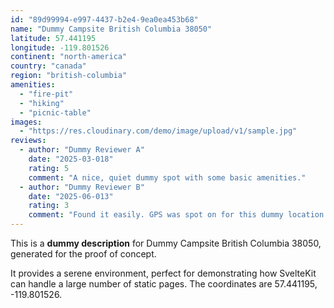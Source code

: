 ```yaml
---
id: "89d99994-e997-4437-b2e4-9ea0ea453b68"
name: "Dummy Campsite British Columbia 38050"
latitude: 57.441195
longitude: -119.801526
continent: "north-america"
country: "canada"
region: "british-columbia"
amenities:
  - "fire-pit"
  - "hiking"
  - "picnic-table"
images:
  - "https://res.cloudinary.com/demo/image/upload/v1/sample.jpg"
reviews:
  - author: "Dummy Reviewer A"
    date: "2025-03-018"
    rating: 5
    comment: "A nice, quiet dummy spot with some basic amenities."
  - author: "Dummy Reviewer B"
    date: "2025-06-013"
    rating: 3
    comment: "Found it easily. GPS was spot on for this dummy location."
---
```


This is a **dummy description** for Dummy Campsite British Columbia 38050, generated for the proof of concept.

It provides a serene environment, perfect for demonstrating how SvelteKit can handle a large number of static pages. The coordinates are 57.441195, -119.801526.
